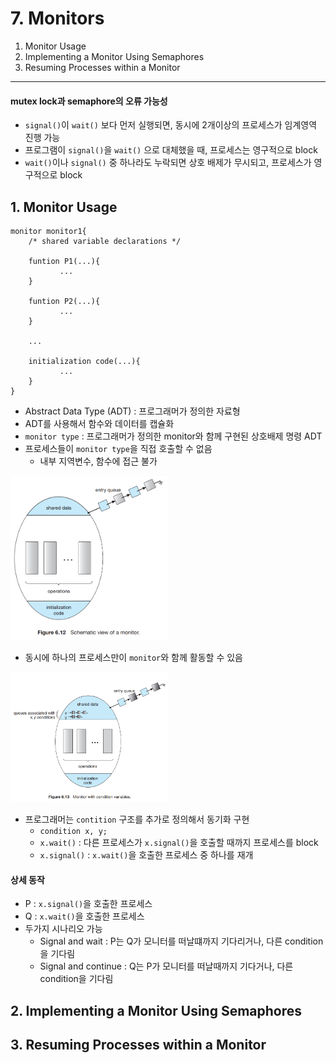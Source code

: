 # 7. Monitors

1. Monitor Usage
2. Implementing a Monitor Using Semaphores
3. Resuming Processes within a Monitor

---

#### mutex lock과 semaphore의 오류 가능성

- `signal()`이 `wait()` 보다 먼저 실행되면, 동시에 2개이상의 프로세스가 임계영역 진행 가능
- 프로그램이 `signal()`을 `wait()` 으로 대체했을 때, 프로세스는 영구적으로 block
- `wait()`이나 `signal()` 중 하나라도 누락되면 상호 배제가 무시되고, 프로세스가 영구적으로 block
 
## 1. Monitor Usage

````
monitor monitor1{
    /* shared variable declarations */
    
    funtion P1(...){
           ...
    }
    
    funtion P2(...){
           ...
    }
    
    ...
    
    initialization code(...){
           ...
    }
}

````

- Abstract Data Type (ADT) : 프로그래머가 정의한 자료형
- ADT를 사용해서 함수와 데이터를 캡슐화
- `monitor type` :  프로그래머가 정의한 monitor와 함께 구현된 상호배제 명령 ADT
- 프로세스들이 `monitor type`을 직접 호출할 수 없음
    - 내부 지역변수, 함수에 접근 불가

<img src="img.png"  width="50%"/>

- 동시에 하나의 프로세스만이 `monitor`와 함께 활동할 수 있음

<img src="img_1.png"  width="50%"/>

- 프로그래머는 `contition` 구조를 추가로 정의해서 동기화 구현
    - `condition x, y;`
    - `x.wait()` : 다른 프로세스가 `x.signal()`을 호출할 때까지 프로세스를 block
    - `x.signal()` : `x.wait()`을 호출한 프로세스 중 하나를 재개

#### 상세 동작

- P : `x.signal()`을 호출한 프로세스
- Q : `x.wait()`을 호출한 프로세스
- 두가지 시나리오 가능
    - Signal and wait : P는 Q가 모니터를 떠날떄까지 기다리거나, 다른 condition을 기다림
    - Signal and continue : Q는 P가 모니터를 떠날때까지 기다거나, 다른 condition을 기다림

## 2. Implementing a Monitor Using Semaphores

## 3. Resuming Processes within a Monitor
